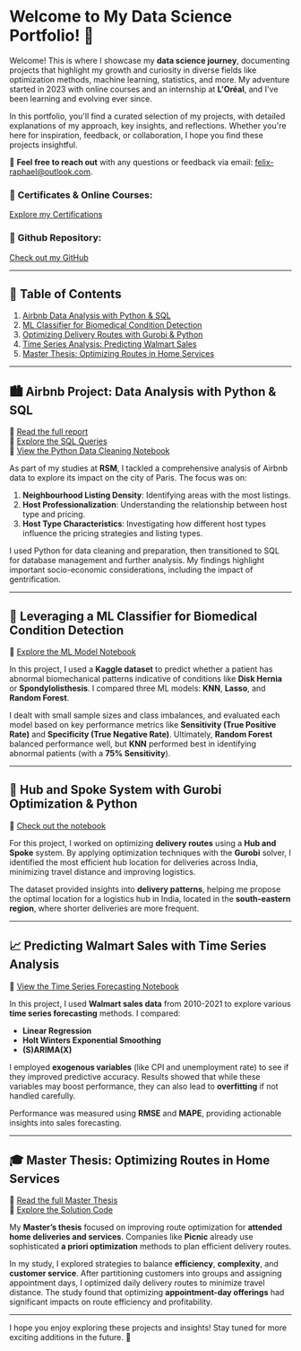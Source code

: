 # **Welcome to My Data Science Portfolio!** 🎉

Welcome! This is where I showcase my **data science journey**, documenting projects that highlight my growth and curiosity in diverse fields like optimization methods, machine learning, statistics, and more. My adventure started in 2023 with online courses and an internship at **L'Oréal**, and I've been learning and evolving ever since.

In this portfolio, you'll find a curated selection of my projects, with detailed explanations of my approach, key insights, and reflections. Whether you're here for inspiration, feedback, or collaboration, I hope you find these projects insightful. 

💌 **Feel free to reach out** with any questions or feedback via email: [felix-raphael@outlook.com](mailto:felix-raphael@outlook.com).

### 🌟 **Certificates & Online Courses**:
[Explore my Certifications](html_files/index.html)

### 📂 **Github Repository**:  
[Check out my GitHub](https://github.com/FelixRaph/Data-Science-Portfolio)

---

## 📑 **Table of Contents**

1. [Airbnb Data Analysis with Python & SQL](#airbnb-project-data-analysis-using-python-and-sql)
2. [ML Classifier for Biomedical Condition Detection](#leveraging-a-ml-classifier-to-detect-a-biomedical-condition)
3. [Optimizing Delivery Routes with Gurobi & Python](#hub-and-spoke-system-with-gurobi-optimization-using-python)
4. [Time Series Analysis: Predicting Walmart Sales](#time-series-analysis-predicting-walmart-sales)
5. [Master Thesis: Optimizing Routes in Home Services](#master-thesis-optimizing-routes-in-attended-home-services-balancing-efficiency-complexity-and-customer-service)

---

## 🏙️ **Airbnb Project: Data Analysis with Python & SQL**

🔗 [Read the full report](Airbnb%20Project/Project%20Report.pdf)  
🔗 [Explore the SQL Queries](Airbnb%20Project/SQL%20queries.txt)  
🔗 [View the Python Data Cleaning Notebook](Airbnb%20Project/Data%20Cleaning.ipynb)

As part of my studies at **RSM**, I tackled a comprehensive analysis of Airbnb data to explore its impact on the city of Paris. The focus was on:

1. **Neighbourhood Listing Density**: Identifying areas with the most listings.
2. **Host Professionalization**: Understanding the relationship between host type and pricing.
3. **Host Type Characteristics**: Investigating how different host types influence the pricing strategies and listing types.

I used Python for data cleaning and preparation, then transitioned to SQL for database management and further analysis. My findings highlight important socio-economic considerations, including the impact of gentrification.

---

## 🧬 **Leveraging a ML Classifier for Biomedical Condition Detection**

🔗 [Explore the ML Model Notebook](html_files/BioMed_Case_ML_Model_hmtlfile.html)

In this project, I used a **Kaggle dataset** to predict whether a patient has abnormal biomechanical patterns indicative of conditions like **Disk Hernia** or **Spondylolisthesis**. I compared three ML models: **KNN**, **Lasso**, and **Random Forest**.

I dealt with small sample sizes and class imbalances, and evaluated each model based on key performance metrics like **Sensitivity (True Positive Rate)** and **Specificity (True Negative Rate)**. Ultimately, **Random Forest** balanced performance well, but **KNN** performed best in identifying abnormal patients (with a **75% Sensitivity**).

---

## 🚚 **Hub and Spoke System with Gurobi Optimization & Python**

🔗 [Check out the notebook](html_files/Gurobi_Optimization_Model.html)

For this project, I worked on optimizing **delivery routes** using a **Hub and Spoke** system. By applying optimization techniques with the **Gurobi** solver, I identified the most efficient hub location for deliveries across India, minimizing travel distance and improving logistics. 

The dataset provided insights into **delivery patterns**, helping me propose the optimal location for a logistics hub in India, located in the **south-eastern region**, where shorter deliveries are more frequent.

---

## 📈 **Predicting Walmart Sales with Time Series Analysis**

🔗 [View the Time Series Forecasting Notebook](html_files/Time_Series_Forecasting.html)

In this project, I used **Walmart sales data** from 2010-2021 to explore various **time series forecasting** methods. I compared:

- **Linear Regression**
- **Holt Winters Exponential Smoothing**
- **(S)ARIMA(X)**

I employed **exogenous variables** (like CPI and unemployment rate) to see if they improved predictive accuracy. Results showed that while these variables may boost performance, they can also lead to **overfitting** if not handled carefully.

Performance was measured using **RMSE** and **MAPE**, providing actionable insights into sales forecasting.

---

## 🎓 **Master Thesis: Optimizing Routes in Home Services**

🔗 [Read the full Master Thesis](html_files/MasterThesis.html)  
🔗 [Explore the Solution Code](html_files/Solution_Code_stage2_final.py)

My **Master’s thesis** focused on improving route optimization for **attended home deliveries and services**. Companies like **Picnic** already use sophisticated **a priori optimization** methods to plan efficient delivery routes. 

In my study, I explored strategies to balance **efficiency**, **complexity**, and **customer service**. After partitioning customers into groups and assigning appointment days, I optimized daily delivery routes to minimize travel distance. The study found that optimizing **appointment-day offerings** had significant impacts on route efficiency and profitability.

---

I hope you enjoy exploring these projects and insights! Stay tuned for more exciting additions in the future. 🚀
